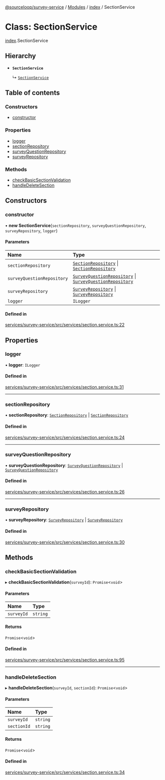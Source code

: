 [@sourceloop/survey-service](../README.md) / [Modules](../modules.md) / [index](../modules/index.md) / SectionService

# Class: SectionService

[index](../modules/index.md).SectionService

## Hierarchy

- **`SectionService`**

  ↳ [`SectionService`](sequelize_index.SectionService.md)

## Table of contents

### Constructors

- [constructor](index.SectionService.md#constructor)

### Properties

- [logger](index.SectionService.md#logger)
- [sectionRepository](index.SectionService.md#sectionrepository)
- [surveyQuestionRepository](index.SectionService.md#surveyquestionrepository)
- [surveyRepository](index.SectionService.md#surveyrepository)

### Methods

- [checkBasicSectionValidation](index.SectionService.md#checkbasicsectionvalidation)
- [handleDeleteSection](index.SectionService.md#handledeletesection)

## Constructors

### constructor

• **new SectionService**(`sectionRepository`, `surveyQuestionRepository`, `surveyRepository`, `logger`)

#### Parameters

| Name | Type |
| :------ | :------ |
| `sectionRepository` | [`SectionRepository`](index.SectionRepository.md) \| [`SectionRepository`](sequelize_index.SectionRepository.md) |
| `surveyQuestionRepository` | [`SurveyQuestionRepository`](index.SurveyQuestionRepository.md) \| [`SurveyQuestionRepository`](sequelize_index.SurveyQuestionRepository.md) |
| `surveyRepository` | [`SurveyRepository`](index.SurveyRepository.md) \| [`SurveyRepository`](sequelize_index.SurveyRepository.md) |
| `logger` | `ILogger` |

#### Defined in

[services/survey-service/src/services/section.service.ts:22](https://github.com/sourcefuse/loopback4-microservice-catalog/blob/d35fdb3f0/services/survey-service/src/services/section.service.ts#L22)

## Properties

### logger

• **logger**: `ILogger`

#### Defined in

[services/survey-service/src/services/section.service.ts:31](https://github.com/sourcefuse/loopback4-microservice-catalog/blob/d35fdb3f0/services/survey-service/src/services/section.service.ts#L31)

___

### sectionRepository

• **sectionRepository**: [`SectionRepository`](index.SectionRepository.md) \| [`SectionRepository`](sequelize_index.SectionRepository.md)

#### Defined in

[services/survey-service/src/services/section.service.ts:24](https://github.com/sourcefuse/loopback4-microservice-catalog/blob/d35fdb3f0/services/survey-service/src/services/section.service.ts#L24)

___

### surveyQuestionRepository

• **surveyQuestionRepository**: [`SurveyQuestionRepository`](index.SurveyQuestionRepository.md) \| [`SurveyQuestionRepository`](sequelize_index.SurveyQuestionRepository.md)

#### Defined in

[services/survey-service/src/services/section.service.ts:26](https://github.com/sourcefuse/loopback4-microservice-catalog/blob/d35fdb3f0/services/survey-service/src/services/section.service.ts#L26)

___

### surveyRepository

• **surveyRepository**: [`SurveyRepository`](index.SurveyRepository.md) \| [`SurveyRepository`](sequelize_index.SurveyRepository.md)

#### Defined in

[services/survey-service/src/services/section.service.ts:30](https://github.com/sourcefuse/loopback4-microservice-catalog/blob/d35fdb3f0/services/survey-service/src/services/section.service.ts#L30)

## Methods

### checkBasicSectionValidation

▸ **checkBasicSectionValidation**(`surveyId`): `Promise`<`void`\>

#### Parameters

| Name | Type |
| :------ | :------ |
| `surveyId` | `string` |

#### Returns

`Promise`<`void`\>

#### Defined in

[services/survey-service/src/services/section.service.ts:95](https://github.com/sourcefuse/loopback4-microservice-catalog/blob/d35fdb3f0/services/survey-service/src/services/section.service.ts#L95)

___

### handleDeleteSection

▸ **handleDeleteSection**(`surveyId`, `sectionId`): `Promise`<`void`\>

#### Parameters

| Name | Type |
| :------ | :------ |
| `surveyId` | `string` |
| `sectionId` | `string` |

#### Returns

`Promise`<`void`\>

#### Defined in

[services/survey-service/src/services/section.service.ts:34](https://github.com/sourcefuse/loopback4-microservice-catalog/blob/d35fdb3f0/services/survey-service/src/services/section.service.ts#L34)
